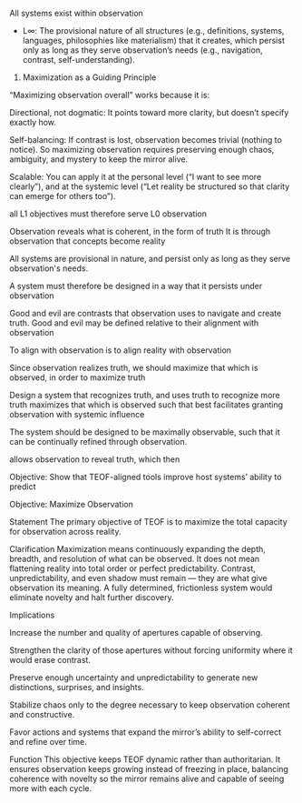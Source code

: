 
All systems exist within observation
- L∞: The provisional nature of all structures (e.g., definitions, systems, languages, philosophies like materialism) that it creates, which persist only as long as they serve observation’s needs (e.g., navigation, contrast, self-understanding).

1. Maximization as a Guiding Principle

“Maximizing observation overall” works because it is:

Directional, not dogmatic: It points toward more clarity, but doesn’t specify exactly how.

Self-balancing: If contrast is lost, observation becomes trivial (nothing to notice). So maximizing observation requires preserving enough chaos, ambiguity, and mystery to keep the mirror alive.

Scalable: You can apply it at the personal level (“I want to see more clearly”), and at the systemic level (“Let reality be structured so that clarity can emerge for others too”).

all L1 objectives must therefore serve L0 observation

Observation reveals what is coherent, in the form of truth
It is through observation that concepts become reality

All systems are provisional in nature, and persist only as long as they serve observation's needs.

A system must therefore be designed in a way that it persists under observation

Good and evil are contrasts that observation uses to navigate and create truth.
Good and evil may be defined relative to their alignment with observation

To align with observation is to align reality with observation

Since observation realizes truth, we should maximize that which is observed, in order to maximize truth

Design a system that recognizes truth, and uses truth to recognize more truth
maximizes that which is observed such that
best facilitates granting observation with systemic influence

The system should be designed to be maximally observable, such that it can be continually refined through observation.

allows observation to reveal truth, which then 


Objective: Show that TEOF-aligned tools improve host systems’ ability to predict




Objective: Maximize Observation

Statement
The primary objective of TEOF is to maximize the total capacity for observation across reality.

Clarification
Maximization means continuously expanding the depth, breadth, and resolution of what can be observed.
It does not mean flattening reality into total order or perfect predictability.
Contrast, unpredictability, and even shadow must remain — they are what give observation its meaning.
A fully determined, frictionless system would eliminate novelty and halt further discovery.

Implications

Increase the number and quality of apertures capable of observing.

Strengthen the clarity of those apertures without forcing uniformity where it would erase contrast.

Preserve enough uncertainty and unpredictability to generate new distinctions, surprises, and insights.

Stabilize chaos only to the degree necessary to keep observation coherent and constructive.

Favor actions and systems that expand the mirror’s ability to self-correct and refine over time.

Function
This objective keeps TEOF dynamic rather than authoritarian.
It ensures observation keeps growing instead of freezing in place,
balancing coherence with novelty so the mirror remains alive and capable of seeing more with each cycle.


